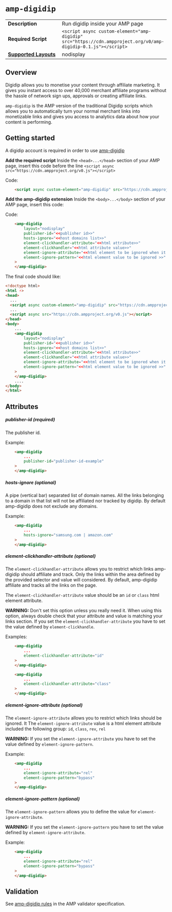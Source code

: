 <!--
Copyright 2019 The AMP HTML Authors. All Rights Reserved.

Licensed under the Apache License, Version 2.0 (the "License");
you may not use this file except in compliance with the License.
You may obtain a copy of the License at

      http://www.apache.org/licenses/LICENSE-2.0

Unless required by applicable law or agreed to in writing, software
distributed under the License is distributed on an "AS-IS" BASIS,
WITHOUT WARRANTIES OR CONDITIONS OF ANY KIND, either express or implied.
See the License for the specific language governing permissions and
limitations under the License.
-->

# `amp-digidip`

<table>
  <tr>
    <td width="40%"><strong>Description</strong></td>
    <td>Run digidip inside your AMP page</td>
  </tr>
  <tr>
    <td width="40%"><strong>Required Script</strong></td>
    <td><code>&lt;script async custom-element="amp-digidip" src="https://cdn.ampproject.org/v0/amp-digidip-0.1.js">&lt;/script></code></td>
  </tr>
  <tr>
    <td class="col-fourty"><strong><a href="https://www.ampproject.org/docs/guides/responsive/control_layout.html">Supported Layouts</a></strong></td>
    <td>nodisplay</td>
  </tr>
</table>

## Overview


Digidip allows you to monetise your content through affiliate marketing. It gives you instant access to over 40,000 merchant affiliate programs without the hassle of network sign ups, approvals or creating affiliate links.

`amp-digidip` is the AMP version of the traditional Digidip scripts which allows you to automatically turn your normal merchant links into monetizable links and gives you access to analytics data about how your content is performing.


## Getting started

A digidip account is required in order to use [amp-digidip](https://digidip.net/)

**Add the required script**
Inside the `<head>...</head>` section of your AMP page, insert this code before the line `<script async src="https://cdn.ampproject.org/v0.js"></script>`

Code:
```html
    <script async custom-element="amp-digidip" src="https://cdn.ampproject.org/v0/amp-digidip-0.1.js"></script>
```

**Add the amp-digidip extension**
Inside the `<body>...</body>` section of your AMP page, insert this code:

Code:
```html
    <amp-digidip
        layout="nodisplay"
        publisher-id="<<publisher id>>"
        hosts-ignore="<<host domains list>>"
        element-clickhandler-attribute="<<html attribute>>"
        element-clickhandler="<<html attribute value>>"
        element-ignore-attribute="<<html element to be ignored when it has a specific value>>"
        element-ignore-pattern="<<html element value to be ignored >>"
    >
    </amp-digidip>
```


The final code should like:

```html
<!doctype html>
<html ⚡>
<head>
  ...
  <script async custom-element="amp-digidip" src="https://cdn.ampproject.org/v0/amp-digidip-0.1.js"></script>
  ...
  <script async src="https://cdn.ampproject.org/v0.js"></script>
</head>
<body>
    ...
    <amp-digidip
        layout="nodisplay"
        publisher-id="<<publisher id>>"
        hosts-ignore="<<host domains list>>"
        element-clickhandler-attribute="<<html attribute>>"
        element-clickhandler="<<html attribute value>>"
        element-ignore-attribute="<<html element to be ignored when it has a specific value>>"
        element-ignore-pattern="<<html element value to be ignored >>"
    >
    </amp-digidip>
    ....
</body>
</html>
```

## Attributes

##### publisher-id (required)

The publisher id.

Example:
```html
    <amp-digidip
        ...
        publisher-id="publisher-id-example"
    >
    </amp-digidip>
```

##### hosts-ignore (optional)

A pipe (vertical bar) separated list of domain names.
All the links belonging to a domain in that list will not be affiliated nor tracked by digidip.
By default amp-digidip does not exclude any domains.

Example:
```html
    <amp-digidip
        ...
        hosts-ignore="samsung.com | amazon.com"
    >
    </amp-digidip>
```

##### element-clickhandler-attribute (optional)

The `element-clickhandler-attribute` allows you to restrict which links amp-digidip
should affiliate and track. Only the links
within the area defined by the provided selector and value will considered.
By default, amp-digidip affiliate and tracks all the links on the page.

The `element-clickhandler-attribute` value should be an `id` or `class` html element attribute.

**WARNING:**
Don't set this option unless you really need it. When using this option, always double check that your attribute and value is
matching your links section.
If you set the `element-clickhandler-attribute` you have to set the value defined by `element-clickhandle`.

Examples:
```html
    <amp-digidip
        ...
        element-clickhandler-attribute="id"
    >
    </amp-digidip>
```

```html
    <amp-digidip
        ...
        element-clickhandler-attribute="class"
    >
    </amp-digidip>
```


##### element-ignore-attribute (optional)

The `element-ignore-attribute` allows you to restrict which links should be ignored. It
The `element-ignore-attribute` value is a html element attribute included the following group: `id`, `class`, `rev`, `rel`

**WARNING:**
If you set the `element-ignore-attribute` you have to set the value defined by `element-ignore-pattern`.


Example:

```html
    <amp-digidip
        ...
        element-ignore-attribute="rel"
        element-ignore-pattern="bypass"
    >
    </amp-digidip>
```

##### element-ignore-pattern (optional)

The `element-ignore-pattern` allows you to define the value for `element-ignore-attribute`.

**WARNING:**
If you set the `element-ignore-pattern` you have to set the value defined by `element-ignore-attribute`.


Example:

```html
    <amp-digidip
        ...
        element-ignore-attribute="rel"
        element-ignore-pattern="bypass"
    >
    </amp-digidip>
```


## Validation

See [amp-digidip rules](validator-amp-digidip.protoascii) in the AMP validator specification.
